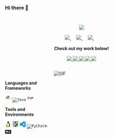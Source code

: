 ### Hi there 👋

<br>

<p align="center">
  <a href="https://github.com/fStardust" class="rich-diff-level-one">
    <img src="https://github-readme-stats.vercel.app/api?username=fStardust& alt="fStardust's Stats" >
  </a>
</p>

<p align="center">
  <a href="https://blog.csdn.net/weixin_44350366" alt="CSDN" title="CSDN">
    <img src="https://s2.loli.net/2022/04/03/DRiZGoTtfMQs4mu.png" width="30px"/>
  </a>
  &emsp;
  <a href="https://space.bilibili.com/24888994" alt="Bilibili" title="Bilibili">
    <img src="https://s2.loli.net/2022/04/03/IG1C3OA2nYbDUyf.png" width="30px"/>
  </a> 
  &emsp;
  <a href="https://www.zhihu.com/people/fStardust" alt="Zhihu" title="Zhihu">
    <img src="https://s2.loli.net/2022/04/03/OQrAeuM76NzgpC2.png" width="28px"/>
  </a>
  &emsp;
  <br><br>
  <strong>Check out my work below!</strong>
  <br><br>
  <a href="https://github.com/fStardust">
    <img src="https://badges.pufler.dev/visits/fStardust/fStardust?&logo=github">
  </a>
  <a href="https://github.com/fStardust">
    <img src="https://badges.pufler.dev/years/fStardust?&logo=github">
  </a>
  <a href="https://github.com/fStardust?tab=repositories">
    <img src="https://badges.pufler.dev/repos/fStardust?&logo=github">
  </a>
  <a href="https://github.com/fStardust">
    <img src="https://badges.pufler.dev/commits/monthly/fStardust?&logo=github">
  </a>
  <a href="https://gist.github.com/fStardust">
    <img src="https://badges.pufler.dev/gists/fStardust?&logo=github">
  </a>
</p>

<h2></h2>

<img align="right" alt="GIF" src="https://github.com/abhisheknaiidu/abhisheknaiidu/blob/master/code.gif?raw=true" width="343" height="220" title="Do what you like, and do it best!"> &nbsp;&nbsp;&nbsp;&nbsp;

<!-- stackoverflow profile
<a href="https://stackoverflow.com/users/8317261/charmve"><img align="right" alt="Profile of Charmve (张伟) on StackOverflow" src="https://stackoverflow.com/users/flair/8317261.png"></a>-->
 
**Languages and Frameworks**

<code><img height="20" src="https://raw.githubusercontent.com/github/explore/80688e429a7d4ef2fca1e82350fe8e3517d3494d/topics/python/python.png" alt="Python" title="Python"></code>
<code><img height="20" src="https://s2.loli.net/2022/04/03/CbcdwXhTG5RD7tI.png" alt="Java" title="Java"></code>
<code><img height="20" src="https://raw.githubusercontent.com/github/explore/80688e429a7d4ef2fca1e82350fe8e3517d3494d/topics/git/git.png" alt="Git" title="Git"></code>

<!-- <code><img height="20" src="OctoCharmve/pytorch-logo.png" alt="PyTorch" title="PyTorch"></code>
<code><img height="20" src="https://raw.githubusercontent.com/github/explore/80688e429a7d4ef2fca1e82350fe8e3517d3494d/topics/tensorflow/tensorflow.png" alt="TensorFlow" title="TensorFlow"></code>
<code><img height="20" src="https://raw.githubusercontent.com/github/explore/80688e429a7d4ef2fca1e82350fe8e3517d3494d/topics/json/json.png" alt="JSON" title="JSON"></code>
<code><img height="20" src="https://raw.githubusercontent.com/github/explore/80688e429a7d4ef2fca1e82350fe8e3517d3494d/topics/qt/qt.png" alt="Qt" title="Qt"></code>
<code><img height="20" src="https://raw.githubusercontent.com/github/explore/80688e429a7d4ef2fca1e82350fe8e3517d3494d/topics/cpp/cpp.png" alt="C++" title="C++"></code>
 -->
 
**Tools and Environments**

<code><img height="20" src="https://raw.githubusercontent.com/github/explore/80688e429a7d4ef2fca1e82350fe8e3517d3494d/topics/linux/linux.png" alt="Linux" title="Linux"></code>
<code><img height="20" src="https://raw.githubusercontent.com/github/explore/80688e429a7d4ef2fca1e82350fe8e3517d3494d/topics/vim/vim.png" alt="Vim" title="Vim"></code>
<code><img height="20" src="https://raw.githubusercontent.com/github/explore/80688e429a7d4ef2fca1e82350fe8e3517d3494d/topics/visual-studio-code/visual-studio-code.png" alt="VSCode" title="VSCode"></code>
<code><img height="20" src="https://images.nowcoder.com/images/20180629/0_1530258305740_67F7BB46DE9FC78164CA628F2CE05C37" alt="PyCharm" title="PyCharm"></code>
<code><img height="20" src="https://raw.githubusercontent.com/github/explore/80688e429a7d4ef2fca1e82350fe8e3517d3494d/topics/markdown/markdown.png" alt="Markdown" title="MarkDown"></code>


<br>
